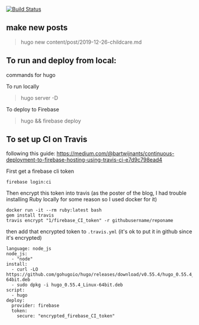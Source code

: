 
[![Build Status](https://travis-ci.com/wendykan/techparent.svg?token=vJ7kyxFoYH3y9JiG75HP&branch=master)](https://travis-ci.com/wendykan/techparent)





## make new posts
> hugo new content/post/2019-12-26-childcare.md

## To run and deploy from local:
commands for hugo

To run locally
> hugo server -D


To deploy to Firebase
> hugo && firebase deploy


## To set up CI on Travis
following this guide: https://medium.com/@bartwijnants/continuous-deployment-to-firebase-hosting-using-travis-ci-e7d9c798ead4

First get a firebase cli token
``` 
firebase login:ci
```
Then encrypt this token into travis 
(as the poster of the blog, I had trouble installing Ruby locally for some reason so I used docker for it)
``` 
docker run -it --rm ruby:latest bash
gem install travis
travis encrypt "1/firebase_CI_token" -r githubusername/reponame
```

then add that encrypted token to `.travis.yml`
(it's ok to put it in github since it's encrypted)

```
language: node_js
node_js:
  - "node"
install:
  - curl -LO https://github.com/gohugoio/hugo/releases/download/v0.55.4/hugo_0.55.4_Linux-64bit.deb
  - sudo dpkg -i hugo_0.55.4_Linux-64bit.deb
script:
  - hugo
deploy:
  provider: firebase
  token:
    secure: "encrypted_firebase_CI_token"
```
